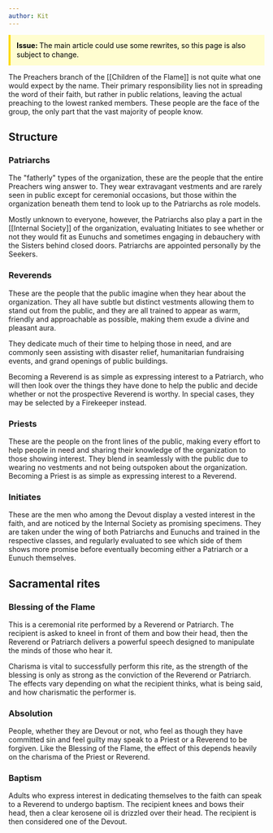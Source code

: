 ```yaml
---
author: Kit
---
```

<div style="background-color:fffdd0; border-left:4px solid #fdda0d; line-height:18px; padding:12px">
	<div style="color:black"><b>Issue: </b>The main article could use some rewrites, so this page is also subject to change.</div>
	<!-- Line breaks require '<br>', wikilinks/markdown nonfunctional -->
</div>

The Preachers branch of the [[Children of the Flame]] is not quite what one would expect by the name. Their primary responsibility lies not in spreading the word of their faith, but rather in public relations, leaving the actual preaching to the lowest ranked members. These people are the face of the group, the only part that the vast majority of people know.

## Structure

### Patriarchs

The "fatherly" types of the organization, these are the people that the entire Preachers wing answer to. They wear extravagant vestments and are rarely seen in public except for ceremonial occasions, but those within the organization beneath them tend to look up to the Patriarchs as role models.

Mostly unknown to everyone, however, the Patriarchs also play a part in the [[Internal Society]] of the organization, evaluating Initiates to see whether or not they would fit as Eunuchs and sometimes engaging in debauchery with the Sisters behind closed doors. Patriarchs are appointed personally by the Seekers.

### Reverends

These are the people that the public imagine when they hear about the organization. They all have subtle but distinct vestments allowing them to stand out from the public, and they are all trained to appear as warm, friendly and approachable as possible, making them exude a divine and pleasant aura.

They dedicate much of their time to helping those in need, and are commonly seen assisting with disaster relief, humanitarian fundraising events, and grand openings of public buildings.

Becoming a Reverend is as simple as expressing interest to a Patriarch, who will then look over the things they have done to help the public and decide whether or not the prospective Reverend is worthy. In special cases, they may be selected by a Firekeeper instead.

### Priests

These are the people on the front lines of the public, making every effort to help people in need and sharing their knowledge of the organization to those showing interest. They blend in seamlessly with the public due to wearing no vestments and not being outspoken about the organization. Becoming a Priest is as simple as expressing interest to a Reverend.

### Initiates

These are the men who among the Devout display a vested interest in the faith, and are noticed by the Internal Society as promising specimens. They are taken under the wing of both Patriarchs and Eunuchs and trained in the respective classes, and regularly evaluated to see which side of them shows more promise before eventually becoming either a Patriarch or a Eunuch themselves.

## Sacramental rites

### Blessing of the Flame

This is a ceremonial rite performed by a Reverend or Patriarch. The recipient is asked to kneel in front of them and bow their head, then the Reverend or Patriarch delivers a powerful speech designed to manipulate the minds of those who hear it.

Charisma is vital to successfully perform this rite, as the strength of the blessing is only as strong as the conviction of the Reverend or Patriarch. The effects vary depending on what the recipient thinks, what is being said, and how charismatic the performer is.

### Absolution

People, whether they are Devout or not, who feel as though they have committed sin and feel guilty may speak to a Priest or a Reverend to be forgiven. Like the Blessing of the Flame, the effect of this depends heavily on the charisma of the Priest or Reverend.

### Baptism

Adults who express interest in dedicating themselves to the faith can speak to a Reverend to undergo baptism. The recipient knees and bows their head, then a clear kerosene oil is drizzled over their head. The recipient is then considered one of the Devout.